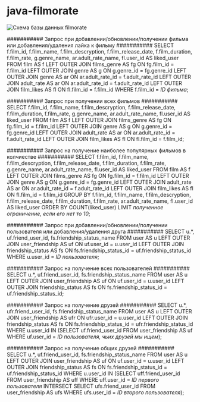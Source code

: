 # java-filmorate
![Схема базы данных filmorate](https://github.com/charlesTarleton/java-filmorate/assets/120471175/ce332b42-dfc6-4a56-9fc3-e88e4d400fb1)


########### Запрос при добавлении/обновлении/получении фильма или добавления/удаления лайка к фильму ###########
SELECT f.film_id,
       f.film_name,
       f.film_descryption,
       f.film_release_date,
       f.film_duration,
       f.film_rate,
       g.genre_name,
       ar.adult_rate_name,
       fl.user_id AS liked_user
FROM film AS f
LEFT OUTER JOIN films_genre AS fg ON fg.film_id = f.film_id
LEFT OUTER JOIN genre AS g ON g.genre_id = fg.genre_id
LEFT OUTER JOIN genre AS ar ON ar.adult_rate_id = f.adult_rate_id
LEFT OUTER JOIN adult_rate AS ar ON ar.adult_rate_id = f.adult_rate_id
LEFT OUTER JOIN film_likes AS fl ON fl.film_id = f.film_id 
WHERE f.film_id = *ID фильма*;

########### Запрос при получении всех фильмов ###########
SELECT f.film_id,
       f.film_name,
       f.film_descryption,
       f.film_release_date,
       f.film_duration,
       f.film_rate,
       g.genre_name,
       ar.adult_rate_name,
       fl.user_id AS liked_user
FROM film AS f
LEFT OUTER JOIN films_genre AS fg ON fg.film_id = f.film_id
LEFT OUTER JOIN genre AS g ON g.genre_id = fg.genre_id
LEFT OUTER JOIN adult_rate AS ar ON ar.adult_rate_id = f.adult_rate_id
LEFT OUTER JOIN film_likes AS fl ON fl.film_id = f.film_id;

########### Запрос на получение наиболее популярных фильмов в колчиестве ###########
SELECT f.film_id,
       f.film_name,
       f.film_descryption,
       f.film_release_date,
       f.film_duration,
       f.film_rate,
       g.genre_name,
       ar.adult_rate_name,
       fl.user_id AS liked_user
FROM film AS f
LEFT OUTER JOIN films_genre AS fg ON fg.film_id = f.film_id
LEFT OUTER JOIN genre AS g ON g.genre_id = fg.genre_id
LEFT OUTER JOIN adult_rate AS ar ON ar.adult_rate_id = f.adult_rate_id
LEFT OUTER JOIN film_likes AS fl ON fl.film_id = f.film_id
GROUP BY f.film_id,
       f.film_name,
       f.film_descryption,
       f.film_release_date,
       f.film_duration,
       f.film_rate,
       ar.adult_rate_name,
       fl.user_id AS liked_user
ORDER BY COUNT(liked_user)
LIMIT *полученное ограничение, если его нет то 10*;

########### Запрос при добавлении/обновлении/получении пользователя или добавления/удаления друга ###########
SELECT u.*,
       uf.friend_user_id,
       fs.friendship_status_name
FROM user AS u
LEFT OUTER JOIN user_friendship AS uf ON uf.user_id = u.user_id
LEFT OUTER JOIN friendship_status AS fs ON fs.friendship_status_id = uf.friendship_status_id
WHERE u.user_id = *ID пользователя*;

########### Запрос на получение всех пользователей ###########
SELECT u.*,
       uf.friend_user_id,
       fs.friendship_status_name
FROM user AS u
LEFT OUTER JOIN user_friendship AS uf ON uf.user_id = u.user_id
LEFT OUTER JOIN friendship_status AS fs ON fs.friendship_status_id = uf.friendship_status_id;

########### Запрос на получение друзей ###########
SELECT u.*,
       ufr.friend_user_id,
       fs.friendship_status_name
FROM user AS u
LEFT OUTER JOIN user_friendship AS ufr ON ufr.user_id = u.user_id
LEFT OUTER JOIN friendship_status AS fs ON fs.friendship_status_id = ufr.friendship_status_id
WHERE u.user_id IN (SELECT uf.friend_user_id
		    FROM user_friendship AS uf
		    WHERE uf.user_id = *ID пользователя, чьих друзей мы ищем*);

########### Запрос на получение общих друзей ###########
SELECT u.*,
       uf.friend_user_id,
       fs.friendship_status_name
FROM user AS u
LEFT OUTER JOIN user_friendship AS uf ON uf.user_id = u.user_id
LEFT OUTER JOIN friendship_status AS fs ON fs.friendship_status_id = uf.friendship_status_id
WHERE u.user_id IN (SELECT uff.friend_user_id
		    FROM user_friendship AS uff
 		    WHERE uff.user_id = *ID первого пользователя*
 		    INTERSECT
		    SELECT ufs.friend_user_id
		    FROM user_friendship AS ufs
 		    WHERE ufs.user_id = *ID второго пользователя*);

